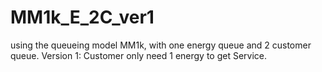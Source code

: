 # MM1k_E_2C_ver1
using the queueing model MM1k, with one energy queue and 2 customer queue.
Version 1: Customer only need 1 energy to get Service.
